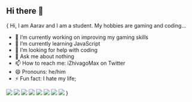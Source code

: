 ## Hi there 👋

{
Hi, I am Aarav and I am a student. My hobbies are gaming and coding...
- 🔭 I’m currently working on improving my gaming skills
- 🌱 I’m currently learning JavaScript
- 🤔 I’m looking for help with coding
- 💬 Ask me about nothing
- 📫 How to reach me: iZhivagoMax on Twitter
- 😄 Pronouns: he/him
- ⚡ Fun fact: I hate my life;
<img src = "https://img.shields.io/badge/PlayStation-003791?style=for-the-badge&logo=playstation&logoColor=white"/>
<img src = "https://img.shields.io/badge/Nintendo_Switch-E60012?style=for-the-badge&logo=nintendo-switch&logoColor=white"/>
<img src = "https://img.shields.io/badge/FIFA-B7312F?style=for-the-badge&logo=fifa&logoColor=white"/>
<img src = "https://img.shields.io/badge/Xbox-107C10?style=for-the-badge&logo=xbox&logoColor=white"/>
<img src = "https://img.shields.io/badge/JavaScript-F7DF1E?style=for-the-badge&logo=javascript&logoColor=black"/>
<img src = "https://img.shields.io/badge/Windows-0078D6?style=for-the-badge&logo=windows&logoColor=white"/>
<img src = "https://img.shields.io/badge/iOS-000000?style=for-the-badge&logo=ios&logoColor=white"/>
<img src = "https://aleen42.github.io/badges/src/koenigsegg.svg"/>
}
